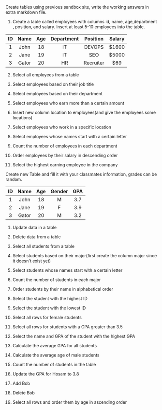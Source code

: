 Create tables using previous sandbox site, write the working answers in extra markdown file.

 1. Create a table called employees with columns id, name, age,department , position, and salary. Insert at least 5-10 employees into the table.

| ID  | Name  | Age | Department | Position | Salary |
| :---: |:---:| :---:| :---:| :---:| :---:|
| 1      | John | 18 | IT | DEVOPS | $1600  |
| 2      | Jane | 19 | IT | SEO    | $5000 |
| 3      | Gator | 20 | HR | Recruiter   | $69 |


 2. Select all employees from a table

 3. Select employees based on their job title

 4. Select employees based on their department

 5. Select employees who earn more than a certain amount

 6. Insert new column location to employees(and give the employees some locations)

 7. Select employees who work in a specific location

 8. Select employees whose names start with a certain letter

 9. Count the number of employees in each department

 10. Order employees by their salary in descending order

 11. Select the highest earning employee in the company


Create new Table and fill it with your classmates information, grades can be random.

| ID  | Name  | Age | Gender | GPA |
| :---: |:---:| :---:| :---:| :---:|
| 1      | John | 18 | M | 3.7 |
| 2      | Jane        |   19 | F | 3.9 |
| 3 | Gator        |    20 | M | 3.2 |

 1. Update data in a table

 2. Delete data from a table

 3. Select all students from a table

 4. Select students based on their major(first create the column major since it doesn't exist yet)

 5. Select students whose names start with a certain letter

 6. Count the number of students in each major

 7. Order students by their name in alphabetical order

 8. Select the student with the highest ID

 9. Select the student with the lowest ID

 10. Select all rows for female students

 11. Select all rows for students with a GPA greater than 3.5

 12. Select the name and GPA of the student with the highest GPA

 13. Calculate the average GPA for all students

 14. Calculate the average age of male students

 15. Count the number of students in the table

 16. Update the GPA for Hosam to 3.8

 17. Add Bob

 17. Delete Bob

 19. Select all rows and order them by age in ascending order